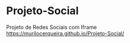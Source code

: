 # Projeto-Social
 Projeto de Redes Sociais com Iframe  https://murilocerqueira.github.io/Projeto-Social/
